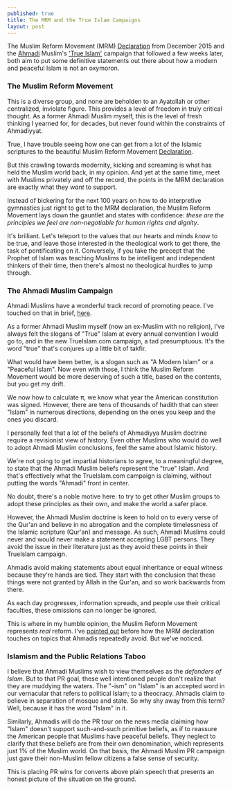```yaml
---
published: true
title: The MRM and the True Islam Campaigns
layout: post
---
```

The Muslim Reform Movement (MRM) [Declaration](https://www.change.org/p/muslims-and-neighbors-we-support-the-muslim-reform-movement) from December 2015 and the [Ahmadi](https://www.alislam.org/) Muslim's ['True Islam'](http://trueislam.com/) campaign that followed a few weeks later, both aim to put some definitive statements out there about how a modern and peaceful Islam is not an oxymoron.

### The Muslim Reform Movement

This is a diverse group, and none are beholden to an Ayatollah or other centralized, inviolate figure. This provides a level of freedom in truly critical thought. As a former Ahmadi Muslim myself, this is the level of fresh thinking I yearned for, for decades, but never found within the constraints of Ahmadiyyat.

True, I have trouble seeing how one can get from a lot of the Islamic scriptures to the beautiful Muslim Reform Movement [Declaration](https://www.change.org/p/muslims-and-neighbors-we-support-the-muslim-reform-movement).

But this crawling towards modernity, kicking and screaming is what has held the Muslim world back, in my opinion. And yet at the same time, meet with Muslims privately and off the record, the points in the MRM declaration are exactly what they _want_ to support.

Instead of bickering for the next 100 years on how to do interpretive gymnastics just right to get to the MRM declaration, the Muslim Reform Movement lays down the gauntlet and states with confidence: _these are the principles we feel are non-negotiable for human rights and dignity_. 

It's brilliant. Let's teleport to the values that our hearts and minds _know_ to be true, and leave those interested in the theological work to get there, the task of pontificating on it. Conversely, if you take the precept that the Prophet of Islam was teaching Muslims to be intelligent and independent thinkers of their time, then there's almost no theological hurdles to jump through.

### The Ahmadi Muslim Campaign

Ahmadi Muslims have a wonderful track record of promoting peace. I've touched on that in brief, [here](https://reasononfaith.github.io/2016/03/29/defending-islam-from-the-twitter-trolls-in-denial.html).

As a former Ahmadi Muslim myself (now an ex-Muslim with no religion), I've always felt the slogans of "True" Islam at every annual convention I would go to, and in the new TrueIslam.com campaign, a tad presumptuous. It's the word "true" that's conjures up a little bit of takfir. 

What would have been better, is a slogan such as "A Modern Islam" or a "Peaceful Islam". Now even with those, I think the Muslim Reform Movement would be more deserving of such a title, based on the contents, but you get my drift.

We now how to calculate π, we know what year the American constitution was signed. However, there are tens of thousands of hadith that can steer "Islam" in numerous directions, depending on the ones you keep and the ones you discard.

I personally feel that a lot of the beliefs of Ahmadiyya Muslim doctrine require a revisionist view of history. Even other Muslims who would do well to adopt Ahmadi Muslim conclusions, feel the same about Islamic history.

We're not going to get impartial historians to agree, to a meaningful degree, to state that the Ahmadi Muslim beliefs represent the "true" Islam. And that's effectively what the TrueIslam.com campaign is claiming, without putting the words "Ahmadi" front in center.

No doubt, there's a noble motive here: to try to get other Muslim groups to adopt these principles as their own, and make the world a safer place.

However, the Ahmadi Muslim doctrine is keen to hold on to every verse of the Qur'an and believe in no abrogation and the complete timelessness of the Islamic scripture (Qur'an) and message. As such, Ahmadi Muslims could never and would never make a statement accepting LGBT persons. They avoid the issue in their literature just as they avoid these points in their TrueIslam campaign.

Ahmadis avoid making statements about equal inheritance or equal witness because they're hands are tied. They start with the conclusion that these things were not granted by Allah in the Qur'an, and so work backwards from there.

As each day progresses, information spreads, and people use their critical faculties, these omissions can no longer be ignored.

This is where in my humble opinion, the Muslim Reform Movement represents _real_ reform. I've [pointed out](https://twitter.com/ReasonOnFaith/status/713894927890059264) before how the MRM declaration touches on topics that Ahmadis repeatedly avoid. But we've noticed.

### Islamism and the Public Relations Taboo

I believe that Ahmadi Muslims wish to view themselves as the _defenders of Islam_. But to that PR goal, these well intentioned people don't realize that they are muddying the waters. The "-ism" on "Islam" is an accepted word in our vernacular that refers to political Islam; to a theocracy. Ahmadis claim to believe in separation of mosque and state. So why shy away from this term? Well, because it has the word "Islam" in it.

Similarly, Ahmadis will do the PR tour on the news media claiming how "Islam" doesn't support such-and-such primitive beliefs, as if to reassure the American people that Muslims have peaceful beliefs. They neglect to clarify that these beliefs are from their own denomination, which represents just 1% of the Muslim world. On that basis, the Ahmadi Muslim PR campaign just gave their non-Muslim fellow citizens a false sense of security.

This is placing PR wins for converts above plain speech that presents an honest picture of the situation on the ground.